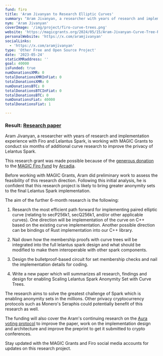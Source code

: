 ```yaml
---
fund: firo
title: 'Aram Jivanyan to Research Elliptic Curves'
summary: "Aram Jivanyan, a researcher with years of research and implementation experience with Firo and Lelantus Spark, is working with MAGIC Grants to conduct six months of additional curve research to improve the privacy of Lelantus Spark."
nym: 'Aram Jivanyan'
coverImage: '/img/project/firo-curve-trees.png'
website: 'https://magicgrants.org/2024/05/15/Aram-Jivanyan-Curve-Tree-Research.html'
personalWebsite: 'https://x.com/aramjivanyan'
socialLinks:
  - 'https://x.com/aramjivanyan'
type: 'Other Free and Open Source Project'
date: '2023-05-24'
staticXMRaddress: ''
goal: 40000
isFunded: true
numDonationsXMR: 0
totalDonationsXMRInFiat: 0
totalDonationsXMR: 0
numDonationsBTC: 0
totalDonationsBTCInFiat: 0
totalDonationsBTC: 0
numDonationsFiat: 40000
totalDonationsFiat: 1

---
```


### Result: [Research paper](https://magicgrants.org/2024/05/15/Aram-Jivanyan-Curve-Tree-Research.html)

Aram Jivanyan, a researcher with years of research and implementation experience with Firo and Lelantus Spark, is working with MAGIC Grants to conduct six months of additional curve research to improve the privacy of Lelantus Spark.

This research grant was made possible because of the [generous donation](https://magicgrants.org/2022/12/22/200000-Donation-from-Arcadia-for-Firo) to the [MAGIC Firo Fund](https://magicgrants.org/funds/firo) by [Arcadia](https://www.arcadiamgroup.com/).

Before working with MAGIC Grants, Aram did preliminary work to assess the feasibility of this research direction. Following this initial analysis, he is confident that this research project is likely to bring greater anonymity sets to the final Lelantus Spark implementation.

The aim of the further 6-month research is the following:

1. Research the most efficient path forward for implementing paired elliptic curve (relating to secP256k1, secQ256k1, and/or other applicable curves). One direction will be implementation of the curve on C++ based on the existing curve implementation. Another possible direction can be bindings of Rust implementation into our C++ library.

2. Nail down how the membership proofs with curve trees will be integrated into the full lelantus spark design and what should be modified to make them interoperable with other spark components.

3. Design the bulletproof-based circuit for set membership checks and nail the implementation details for coding.

4. Write a new paper which will summarizes all research, findings and design for enabling Scaling Lelantus Spark Anonymity Set with Curve Trees.

The research aims to solve the greatest challenge of Spark which is enabling anonymity sets in the millions. Other privacy cryptocurrency protocols such as Monero's Seraphis could potentially benefit of this research as well.

The funding will also cover the Aram's continuing research on the [Aura voting protocol](https://eprint.iacr.org/2022/543) to improve the paper, work on the implementation design and architecture and improve the preprint to get it submitted to crypto conferences.

Stay updated with the MAGIC Grants and Firo social media accounts for updates on this research project.
